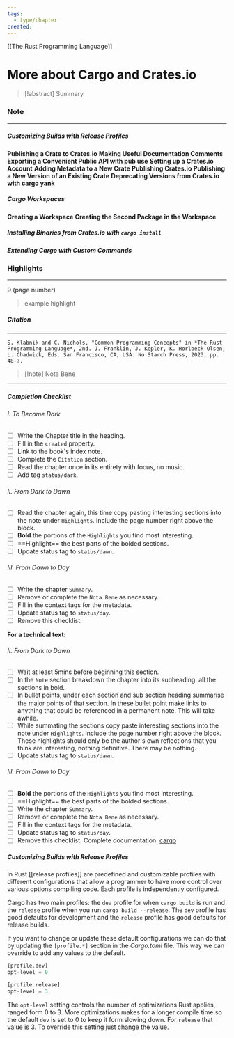 ```yaml
---
tags:
  - type/chapter
created:
---
```

[[The Rust Programming Language]]
# **More about Cargo and Crates.io**

> [!abstract] Summary
### **Note**
---
##### **Customizing Builds with Release Profiles**
**Publishing a Crate to Crates.io**
**Making Useful Documentation Comments**
**Exporting a Convenient Public API with pub use**
**Setting up a Crates.io Account**
**Adding Metadata to a New Crate**
**Publishing Crates.io**
**Publishing a New Version of an Existing Crate**
**Deprecating Versions from Crates.io with cargo yank**
##### **Cargo Workspaces**
**Creating a Workspace**
**Creating the Second Package in the Workspace**
##### **Installing Binaries from Crates.io with `cargo install`**
##### **Extending Cargo with Custom Commands**
### **Highlights**
---
9 (page number)
> example highlight
##### **Citation**
---
```
S. Klabnik and C. Nichols, "Common Programming Concepts" in *The Rust Programming Language*, 2nd. J. Franklin, J. Kepler, K. Horlbeck Olsen, L. Chadwick, Eds. San Francisco, CA, USA: No Starch Press, 2023, pp. 48-?.
```

> [!note] Nota Bene

---
##### Completion Checklist
###### I. To Become Dark
- [ ] Write the Chapter title in the heading.
- [ ] Fill in the `created` property.
- [ ] Link to the book's index note.
- [ ] Complete the `Citation` section.
- [ ] Read the chapter once in its entirety with focus, no music.
- [ ] Add tag `status/dark`.
###### II. From Dark to Dawn
- [ ] Read the chapter again, this time copy pasting interesting sections into the note under `Highlights`. Include the page number right above the block.
- [ ] **Bold** the portions of the `Highlights` you find most interesting.
- [ ] ==Highlight== the best parts of the bolded sections.
- [ ] Update status tag to `status/dawn`.
###### III. From Dawn to Day
- [ ] Write the chapter `Summary`.
- [ ] Remove or complete the `Nota Bene` as necessary.
- [ ] Fill in the context tags for the metadata.
- [ ] Update status tag to `status/day`.
- [ ] Remove this checklist.

**For a technical text:**
###### II. From Dark to Dawn
- [ ] Wait at least 5mins before beginning this section.
- [ ] In the `Note` section breakdown the chapter into its subheading: all the sections in bold.
- [ ] In bullet points, under each section and sub section heading summarise the major points of that section. In these bullet point make links to anything that could be referenced in a permanent note. This will take awhile.
- [ ] While summating the sections copy paste interesting sections into the note under `Highlights`. Include the page number right above the block. These highlights should only be the author's own reflections that you think are interesting, nothing definitive. There may be nothing.
- [ ] Update status tag to `status/dawn`.
###### III. From Dawn to Day
- [ ]  **Bold** the portions of the `Highlights` you find most interesting.
- [ ] ==Highlight== the best parts of the bolded sections.
- [ ] Write the chapter `Summary`.
- [ ] Remove or complete the `Nota Bene` as necessary.
- [ ] Fill in the context tags for the metadata.
- [ ] Update status tag to `status/day`.
- [ ] Remove this checklist.
Complete documentation: [cargo](https://doc.rust-lang.org/cargo/)
##### Customizing Builds with Release Profiles

In Rust [[release profiles]] are predefined and customizable profiles with different configurations that allow a programmer to have more control over various options compiling code. Each profile is independently configured.

Cargo has two main profiles: the `dev` profile for when `cargo build` is run and the `release` profile when you run `cargo build --release`. The `dev` profile has good defaults for development and the `release` profile has good defaults for release builds.

If you want to change or update these default configurations we can do that by updating the `[profile.*]` section in the *Cargo.toml* file. This way we can override to add any values to the default. 

```rust
[profile.dev]
opt-level = 0

[profile.release]
opt-level = 3
```

The `opt-level` setting controls the number of optimizations Rust applies, ranged form 0 to 3. More optimizations makes for a longer compile time so the default `dev` is set to 0 to keep it form slowing down. For `release` that value is 3. To override this setting just change the value. 
